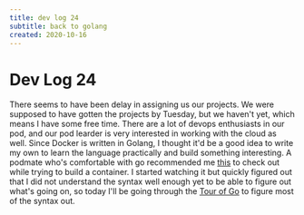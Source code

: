 ```yaml
---
title: dev log 24
subtitle: back to golang
created: 2020-10-16
---
```

# Dev Log 24

There seems to have been delay in assigning us our projects. We were supposed
to have gotten the projects by Tuesday, but we haven't yet, which means I have
some free time. There are a lot of devops enthusiasts in our pod, and our pod
learder is very interested in working with the cloud as well. Since Docker is
written in Golang, I thought it'd be a good idea to write my own to learn the
language practically and build something interesting. A podmate who's
comfortable with go recommended me
[this](https://www.youtube.com/watch?v=Utf-A4rODH8) to check out while trying
to build a container. I started watching it but quickly figured out that I did
not understand the syntax well enough yet to be able to figure out what's going
on, so today I'll be going through the [Tour of
Go](https://tour.golang.org/list) to figure most of the syntax out.
